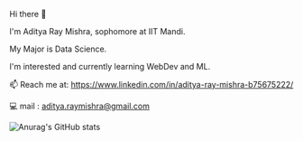 Hi there 👋

I'm Aditya Ray Mishra, sophomore at IIT Mandi.

My Major is Data Science.

I'm interested and currently learning WebDev and ML. 

📫 Reach me at: https://www.linkedin.com/in/aditya-ray-mishra-b75675222/

:computer: mail : aditya.raymishra@gmail.com
<!--
**adityaray7/adityaray7** is a ✨ _special_ ✨ repository because its `README.md` (this file) appears on your GitHub profile.

Here are some ideas to get you started:

- 🔭 I’m currently working on ...
- 🌱 I’m currently learning ...
- 👯 I’m looking to collaborate on ...
- 🤔 I’m looking for help with ...
- 💬 Ask me about ...
- 📫 How to reach me: ...
- 😄 Pronouns: ...
- ⚡ Fun fact: ...
-->
![Anurag's GitHub stats](https://github-readme-stats.vercel.app/api?username=anuraghazra&theme=dark&show_icons=true)
